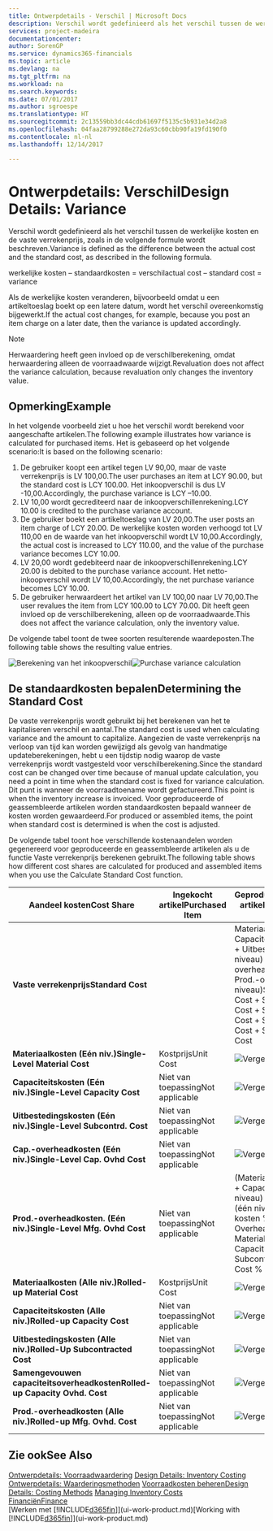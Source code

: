 ```yaml
---
title: Ontwerpdetails - Verschil | Microsoft Docs
description: Verschil wordt gedefinieerd als het verschil tussen de werkelijke kosten en de vaste verrekenprijs, zoals in de volgende formule wordt beschreven.
services: project-madeira
documentationcenter: 
author: SorenGP
ms.service: dynamics365-financials
ms.topic: article
ms.devlang: na
ms.tgt_pltfrm: na
ms.workload: na
ms.search.keywords: 
ms.date: 07/01/2017
ms.author: sgroespe
ms.translationtype: HT
ms.sourcegitcommit: 2c13559bb3dc44cdb61697f5135c5b931e34d2a8
ms.openlocfilehash: 04faa28799288e272da93c60cbb90fa19fd190f0
ms.contentlocale: nl-nl
ms.lasthandoff: 12/14/2017

---
```

# <a name="design-details-variance"></a><span data-ttu-id="58328-103">Ontwerpdetails: Verschil</span><span class="sxs-lookup"><span data-stu-id="58328-103">Design Details: Variance</span></span>
<span data-ttu-id="58328-104">Verschil wordt gedefinieerd als het verschil tussen de werkelijke kosten en de vaste verrekenprijs, zoals in de volgende formule wordt beschreven.</span><span class="sxs-lookup"><span data-stu-id="58328-104">Variance is defined as the difference between the actual cost and the standard cost, as described in the following formula.</span></span>  

 <span data-ttu-id="58328-105">werkelijke kosten – standaardkosten = verschil</span><span class="sxs-lookup"><span data-stu-id="58328-105">actual cost – standard cost = variance</span></span>  

 <span data-ttu-id="58328-106">Als de werkelijke kosten veranderen, bijvoorbeeld omdat u een artikeltoeslag boekt op een latere datum, wordt het verschil overeenkomstig bijgewerkt.</span><span class="sxs-lookup"><span data-stu-id="58328-106">If the actual cost changes, for example, because you post an item charge on a later date, then the variance is updated accordingly.</span></span>  

> [!NOTE]  
>  <span data-ttu-id="58328-107">Herwaardering heeft geen invloed op de verschilberekening, omdat herwaardering alleen de voorraadwaarde wijzigt.</span><span class="sxs-lookup"><span data-stu-id="58328-107">Revaluation does not affect the variance calculation, because revaluation only changes the inventory value.</span></span>  

## <a name="example"></a><span data-ttu-id="58328-108">Opmerking</span><span class="sxs-lookup"><span data-stu-id="58328-108">Example</span></span>  
 <span data-ttu-id="58328-109">In het volgende voorbeeld ziet u hoe het verschil wordt berekend voor aangeschafte artikelen.</span><span class="sxs-lookup"><span data-stu-id="58328-109">The following example illustrates how variance is calculated for purchased items.</span></span> <span data-ttu-id="58328-110">Het is gebaseerd op het volgende scenario:</span><span class="sxs-lookup"><span data-stu-id="58328-110">It is based on the following scenario:</span></span>  

1.  <span data-ttu-id="58328-111">De gebruiker koopt een artikel tegen LV 90,00, maar de vaste verrekenprijs is LV 100,00.</span><span class="sxs-lookup"><span data-stu-id="58328-111">The user purchases an item at LCY 90.00, but the standard cost is LCY 100.00.</span></span> <span data-ttu-id="58328-112">Het inkoopverschil is dus LV -10,00.</span><span class="sxs-lookup"><span data-stu-id="58328-112">Accordingly, the purchase variance is LCY –10.00.</span></span>  
2.  <span data-ttu-id="58328-113">LV 10,00 wordt gecrediteerd naar de inkoopverschillenrekening.</span><span class="sxs-lookup"><span data-stu-id="58328-113">LCY 10.00 is credited to the purchase variance account.</span></span>  
3.  <span data-ttu-id="58328-114">De gebruiker boekt een artikeltoeslag van LV 20,00.</span><span class="sxs-lookup"><span data-stu-id="58328-114">The user posts an item charge of LCY 20.00.</span></span> <span data-ttu-id="58328-115">De werkelijke kosten worden verhoogd tot LV 110,00 en de waarde van het inkoopverschil wordt LV 10,00.</span><span class="sxs-lookup"><span data-stu-id="58328-115">Accordingly, the actual cost is increased to LCY 110.00, and the value of the purchase variance becomes LCY 10.00.</span></span>  
4.  <span data-ttu-id="58328-116">LV 20,00 wordt gedebiteerd naar de inkoopverschillenrekening.</span><span class="sxs-lookup"><span data-stu-id="58328-116">LCY 20.00 is debited to the purchase variance account.</span></span> <span data-ttu-id="58328-117">Het netto-inkoopverschil wordt LV 10,00.</span><span class="sxs-lookup"><span data-stu-id="58328-117">Accordingly, the net purchase variance becomes LCY 10.00.</span></span>  
5.  <span data-ttu-id="58328-118">De gebruiker herwaardeert het artikel van LV 100,00 naar LV 70,00.</span><span class="sxs-lookup"><span data-stu-id="58328-118">The user revalues the item from LCY 100.00 to LCY 70.00.</span></span> <span data-ttu-id="58328-119">Dit heeft geen invloed op de verschilberekening, alleen op de voorraadwaarde.</span><span class="sxs-lookup"><span data-stu-id="58328-119">This does not affect the variance calculation, only the inventory value.</span></span>  

 <span data-ttu-id="58328-120">De volgende tabel toont de twee soorten resulterende waardeposten.</span><span class="sxs-lookup"><span data-stu-id="58328-120">The following table shows the resulting value entries.</span></span>  

 <span data-ttu-id="58328-121">![Berekening van het inkoopverschil](media/design_details_inventory_costing_11_purchase_variance.png "design_details_inventory_costing_11_purchase_variance")</span><span class="sxs-lookup"><span data-stu-id="58328-121">![Purchase variance calculation](media/design_details_inventory_costing_11_purchase_variance.png "design_details_inventory_costing_11_purchase_variance")</span></span>  

## <a name="determining-the-standard-cost"></a><span data-ttu-id="58328-122">De standaardkosten bepalen</span><span class="sxs-lookup"><span data-stu-id="58328-122">Determining the Standard Cost</span></span>  
 <span data-ttu-id="58328-123">De vaste verrekenprijs wordt gebruikt bij het berekenen van het te kapitaliseren verschil en aantal.</span><span class="sxs-lookup"><span data-stu-id="58328-123">The standard cost is used when calculating variance and the amount to capitalize.</span></span> <span data-ttu-id="58328-124">Aangezien de vaste verrekenprijs na verloop van tijd kan worden gewijzigd als gevolg van handmatige updateberekeningen, hebt u een tijdstip nodig waarop de vaste verrekenprijs wordt vastgesteld voor verschilberekening.</span><span class="sxs-lookup"><span data-stu-id="58328-124">Since the standard cost can be changed over time because of manual update calculation, you need a point in time when the standard cost is fixed for variance calculation.</span></span> <span data-ttu-id="58328-125">Dit punt is wanneer de voorraadtoename wordt gefactureerd.</span><span class="sxs-lookup"><span data-stu-id="58328-125">This point is when the inventory increase is invoiced.</span></span> <span data-ttu-id="58328-126">Voor geproduceerde of geassembleerde artikelen worden standaardkosten bepaald wanneer de kosten worden gewaardeerd.</span><span class="sxs-lookup"><span data-stu-id="58328-126">For produced or assembled items, the point when standard cost is determined is when the cost is adjusted.</span></span>  

 <span data-ttu-id="58328-127">De volgende tabel toont hoe verschillende kostenaandelen worden gegenereerd voor geproduceerde en geassembleerde artikelen als u de functie Vaste verrekenprijs berekenen gebruikt.</span><span class="sxs-lookup"><span data-stu-id="58328-127">The following table shows how different cost shares are calculated for produced and assembled items when you use the Calculate Standard Cost function.</span></span>  

|<span data-ttu-id="58328-128">Aandeel kosten</span><span class="sxs-lookup"><span data-stu-id="58328-128">Cost Share</span></span>|<span data-ttu-id="58328-129">Ingekocht artikel</span><span class="sxs-lookup"><span data-stu-id="58328-129">Purchased Item</span></span>|<span data-ttu-id="58328-130">Geproduceerd/geassembleerd artikel</span><span class="sxs-lookup"><span data-stu-id="58328-130">Produced/Assembled Item</span></span>|  
|----------------|--------------------|------------------------------|  
|<span data-ttu-id="58328-131">**Vaste verrekenprijs**</span><span class="sxs-lookup"><span data-stu-id="58328-131">**Standard Cost**</span></span>||<span data-ttu-id="58328-132">Materiaalkosten (één niveau) + Capaciteitskosten (één niveau) + Uitbestedingskosten (één niveau) + Cap.-overheadkosten (één niveau) + Prod.-overheadkosten (één niveau)</span><span class="sxs-lookup"><span data-stu-id="58328-132">Single-Level Material Cost + Single-Level Capacity Cost + Single-Level Subcontrd. Cost + Single-Level Cap. Ovhd. Cost + Single-Level Mfg. Ovhd. Cost</span></span>|  
|<span data-ttu-id="58328-133">**Materiaalkosten (Eén niv.)**</span><span class="sxs-lookup"><span data-stu-id="58328-133">**Single-Level Material Cost**</span></span>|<span data-ttu-id="58328-134">Kostprijs</span><span class="sxs-lookup"><span data-stu-id="58328-134">Unit Cost</span></span>|<span data-ttu-id="58328-135">![Vergelijking 1](media/design_details_inventory_costing_11_equation_1.png "design_details_inventory_costing_11_equation_1")</span><span class="sxs-lookup"><span data-stu-id="58328-135">![Equation 1](media/design_details_inventory_costing_11_equation_1.png "design_details_inventory_costing_11_equation_1")</span></span>|  
|<span data-ttu-id="58328-136">**Capaciteitskosten (Eén niv.)**</span><span class="sxs-lookup"><span data-stu-id="58328-136">**Single-Level Capacity Cost**</span></span>|<span data-ttu-id="58328-137">Niet van toepassing</span><span class="sxs-lookup"><span data-stu-id="58328-137">Not applicable</span></span>|<span data-ttu-id="58328-138">![Vergelijking 2](media/design_details_inventory_costing_11_equation_2.png "design_details_inventory_costing_11_equation_2")</span><span class="sxs-lookup"><span data-stu-id="58328-138">![Equation 2](media/design_details_inventory_costing_11_equation_2.png "design_details_inventory_costing_11_equation_2")</span></span>|  
|<span data-ttu-id="58328-139">**Uitbestedingskosten (Eén niv.)**</span><span class="sxs-lookup"><span data-stu-id="58328-139">**Single-Level Subcontrd. Cost**</span></span>|<span data-ttu-id="58328-140">Niet van toepassing</span><span class="sxs-lookup"><span data-stu-id="58328-140">Not applicable</span></span>|<span data-ttu-id="58328-141">![Vergelijking 3](media/design_details_inventory_costing_11_equation_3.png "design_details_inventory_costing_11_equation_3")</span><span class="sxs-lookup"><span data-stu-id="58328-141">![Equation 3](media/design_details_inventory_costing_11_equation_3.png "design_details_inventory_costing_11_equation_3")</span></span>|  
|<span data-ttu-id="58328-142">**Cap.-overheadkosten (Eén niv.)**</span><span class="sxs-lookup"><span data-stu-id="58328-142">**Single-Level Cap. Ovhd Cost**</span></span>|<span data-ttu-id="58328-143">Niet van toepassing</span><span class="sxs-lookup"><span data-stu-id="58328-143">Not applicable</span></span>|<span data-ttu-id="58328-144">![Vergelijking 4](media/design_details_inventory_costing_11_equation_4.png "design_details_inventory_costing_11_equation_4")</span><span class="sxs-lookup"><span data-stu-id="58328-144">![Equation 4](media/design_details_inventory_costing_11_equation_4.png "design_details_inventory_costing_11_equation_4")</span></span>|  
|<span data-ttu-id="58328-145">**Prod.-overheadkosten. (Eén niv.)**</span><span class="sxs-lookup"><span data-stu-id="58328-145">**Single-Level Mfg. Ovhd Cost**</span></span>|<span data-ttu-id="58328-146">Niet van toepassing</span><span class="sxs-lookup"><span data-stu-id="58328-146">Not applicable</span></span>|<span data-ttu-id="58328-147">(Materiaalkosten (één niveau) + Capaciteitskosten (één niveau) + Uitbestedingskosten (één niveau)) \* Indirecte kosten % / 100 + Overheadtarief</span><span class="sxs-lookup"><span data-stu-id="58328-147">(Single-Level Material Cost + Single-Level Capacity Cost + Single-Level Subcontrd. Cost) \* Indirect Cost % / 100 + Overhead Rate</span></span>|  
|<span data-ttu-id="58328-148">**Materiaalkosten (Alle niv.)**</span><span class="sxs-lookup"><span data-stu-id="58328-148">**Rolled-up Material Cost**</span></span>|<span data-ttu-id="58328-149">Kostprijs</span><span class="sxs-lookup"><span data-stu-id="58328-149">Unit Cost</span></span>|<span data-ttu-id="58328-150">![Vergelijking 5](media/design_details_inventory_costing_11_equation_5.png "design_details_inventory_costing_11_equation_5")</span><span class="sxs-lookup"><span data-stu-id="58328-150">![Equation 5](media/design_details_inventory_costing_11_equation_5.png "design_details_inventory_costing_11_equation_5")</span></span>|  
|<span data-ttu-id="58328-151">**Capaciteitskosten (Alle niv.)**</span><span class="sxs-lookup"><span data-stu-id="58328-151">**Rolled-up Capacity Cost**</span></span>|<span data-ttu-id="58328-152">Niet van toepassing</span><span class="sxs-lookup"><span data-stu-id="58328-152">Not applicable</span></span>|<span data-ttu-id="58328-153">![Vergelijking 6](media/design_details_inventory_costing_11_equation_6.png "design_details_inventory_costing_11_equation_6")</span><span class="sxs-lookup"><span data-stu-id="58328-153">![Equation 6](media/design_details_inventory_costing_11_equation_6.png "design_details_inventory_costing_11_equation_6")</span></span>|  
|<span data-ttu-id="58328-154">**Uitbestedingskosten (Alle niv.)**</span><span class="sxs-lookup"><span data-stu-id="58328-154">**Rolled-Up Subcontracted Cost**</span></span>|<span data-ttu-id="58328-155">Niet van toepassing</span><span class="sxs-lookup"><span data-stu-id="58328-155">Not applicable</span></span>|<span data-ttu-id="58328-156">![Vergelijking 7](media/design_details_inventory_costing_11_equation_7.png "design_details_inventory_costing_11_equation_7")</span><span class="sxs-lookup"><span data-stu-id="58328-156">![Equation 7](media/design_details_inventory_costing_11_equation_7.png "design_details_inventory_costing_11_equation_7")</span></span>|  
|<span data-ttu-id="58328-157">**Samengevouwen capaciteitsoverheadkosten**</span><span class="sxs-lookup"><span data-stu-id="58328-157">**Rolled-up Capacity Ovhd. Cost**</span></span>|<span data-ttu-id="58328-158">Niet van toepassing</span><span class="sxs-lookup"><span data-stu-id="58328-158">Not applicable</span></span>|<span data-ttu-id="58328-159">![Vergelijking 8](media/design_details_inventory_costing_11_equation_8.png "design_details_inventory_costing_11_equation_8")</span><span class="sxs-lookup"><span data-stu-id="58328-159">![Equation 8](media/design_details_inventory_costing_11_equation_8.png "design_details_inventory_costing_11_equation_8")</span></span>|  
|<span data-ttu-id="58328-160">**Prod.-overheadkosten (Alle niv.)**</span><span class="sxs-lookup"><span data-stu-id="58328-160">**Rolled-up Mfg. Ovhd. Cost**</span></span>|<span data-ttu-id="58328-161">Niet van toepassing</span><span class="sxs-lookup"><span data-stu-id="58328-161">Not applicable</span></span>|<span data-ttu-id="58328-162">![Vergelijking 9](media/design_details_inventory_costing_11_equation_9.png "design_details_inventory_costing_11_equation_9")</span><span class="sxs-lookup"><span data-stu-id="58328-162">![Equation 9](media/design_details_inventory_costing_11_equation_9.png "design_details_inventory_costing_11_equation_9")</span></span>|  

## <a name="see-also"></a><span data-ttu-id="58328-163">Zie ook</span><span class="sxs-lookup"><span data-stu-id="58328-163">See Also</span></span>  
 <span data-ttu-id="58328-164">[Ontwerpdetails: Voorraadwaardering](design-details-inventory-costing.md) </span><span class="sxs-lookup"><span data-stu-id="58328-164">[Design Details: Inventory Costing](design-details-inventory-costing.md) </span></span>  
 <span data-ttu-id="58328-165">[Ontwerpdetails: Waarderingsmethoden](design-details-costing-methods.md) [Voorraadkosten beheren](finance-manage-inventory-costs.md)</span><span class="sxs-lookup"><span data-stu-id="58328-165">[Design Details: Costing Methods](design-details-costing-methods.md) [Managing Inventory Costs](finance-manage-inventory-costs.md)</span></span>  
 [<span data-ttu-id="58328-166">Financiën</span><span class="sxs-lookup"><span data-stu-id="58328-166">Finance</span></span>](finance.md)  
 <span data-ttu-id="58328-167">[Werken met [!INCLUDE[d365fin](includes/d365fin_md.md)]](ui-work-product.md)</span><span class="sxs-lookup"><span data-stu-id="58328-167">[Working with [!INCLUDE[d365fin](includes/d365fin_md.md)]](ui-work-product.md)</span></span>

